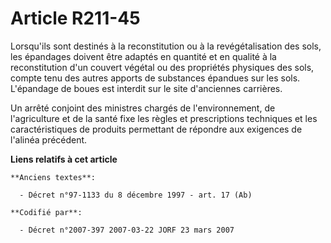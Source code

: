 # Article R211-45

Lorsqu'ils sont destinés à la reconstitution ou à la revégétalisation des sols, les épandages doivent être adaptés en
quantité et en qualité à la reconstitution d'un couvert végétal ou des propriétés physiques des sols, compte tenu des autres
apports de substances épandues sur les sols. L'épandage de boues est interdit sur le site d'anciennes carrières.

Un arrêté conjoint des ministres chargés de l'environnement, de l'agriculture et de la santé fixe les règles et prescriptions
techniques et les caractéristiques de produits permettant de répondre aux exigences de l'alinéa précédent.

**Liens relatifs à cet article**

	**Anciens textes**:

	  - Décret n°97-1133 du 8 décembre 1997 - art. 17 (Ab)

	**Codifié par**:

	  - Décret n°2007-397 2007-03-22 JORF 23 mars 2007
